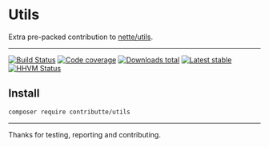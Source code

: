 # Utils

Extra pre-packed contribution to [nette/utils](https://github.com/nette/utils).

-----

[![Build Status](https://img.shields.io/travis/contributte/utils.svg?style=flat-square)](https://travis-ci.org/contributte/utils)
[![Code coverage](https://img.shields.io/coveralls/contributte/utils.svg?style=flat-square)](https://coveralls.io/r/contributte/utils)
[![Downloads total](https://img.shields.io/packagist/dt/contributte/utils.svg?style=flat-square)](https://packagist.org/packages/contributte/utils)
[![Latest stable](https://img.shields.io/packagist/v/contributte/utils.svg?style=flat-square)](https://packagist.org/packages/contributte/utils)
[![HHVM Status](https://img.shields.io/hhvm/contributte/utils.svg?style=flat-square)](http://hhvm.h4cc.de/package/contributte/utils)

## Install

```sh
composer require contributte/utils
```

-----

Thanks for testing, reporting and contributing.

